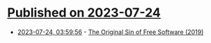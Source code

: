 # [Published on 2023-07-24](index.md)

* [2023-07-24, 03:59:56](https://lobste.rs/s/9crmrr/original_sin_free_software_2019) - [The Original Sin of Free Software (2019)](https://lipu.dgold.eu/original-sin)
